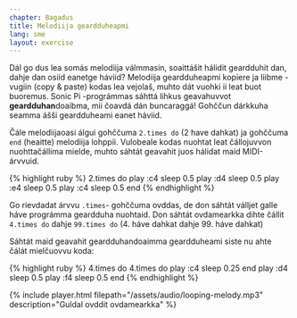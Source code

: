 ```yaml
---
chapter: Bagadus
title: Melodiija geardduheapmi
lang: sme
layout: exercise
---
```


Dál go dus lea somás melodiija válmmasin, soaittášit hálidit geardduhit dan, dahje dan osiid eanetge háviid? Melodiija geardduheapmi kopiere ja liibme -vugiin (copy & paste) kodas lea vejolaš, muhto dát vuohki ii leat buot buoremus. Sonic Pi -prográmmas sáhttá lihkus geavahuvvot **geardduhan**doaibma, mii čoavdá dán buncaraggá! Gohččun dárkkuha seamma ášši geardduheami eanet háviid.

Čále melodiijaoasi álgui gohččuma `2.times do` (2 have dahkat) ja gohččuma `end` (heaitte) melodiija lohppii. Vulobeale kodas nuohtat leat čállojuvvon nuohttačállima mielde, muhto sáhtát geavahit juos hálidat maid MIDI-árvvuid.

{% highlight ruby %}
2.times do
  play :c4
  sleep 0.5
  play :d4
  sleep 0.5
  play :e4
  sleep 0.5
  play :c4
  sleep 0.5
end
{% endhighlight %}

Go rievdadat árvvu `.times`- gohččuma ovddas, de don sáhtát válljet galle háve prográmma geardduha nuohtaid. Don sáhtát ovdamearkka dihte čállit `4.times do` dahje `99.times do` (4. háve dahkat dahje 99. háve dahkat)

Sáhtát maid geavahit geardduhandoaimma geardduheami siste nu ahte čálát mielčuovvu koda:

{% highlight ruby %}
4.times do
  4.times do
    play :c4
    sleep 0.25
  end
  play :d4
  sleep 0.5
  play :f4
  sleep 0.5
end
{% endhighlight %}

{% include player.html filepath="/assets/audio/looping-melody.mp3" description="Guldal ovddit ovdamearkka" %}